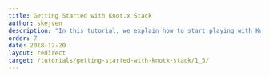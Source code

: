 ```yaml
---
title: Getting Started with Knot.x Stack
author: skejven
description: "In this tutorial, we explain how to start playing with Knot.x using Knot.x Stack. We will do similar again Hello Rest Service Tutorial showing how Knot.x can be used to transform a static website into a dynamic one."
order: 7
date: 2018-12-20
layout: redirect
target: /tutorials/getting-started-with-knotx-stack/1_5/
---
```

